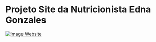 # Projeto Site da Nutricionista Edna Gonzales

[image-thumbs]: https://user-images.githubusercontent.com/109625159/218622220-03c5d244-a0d0-48aa-ab9e-b008d8f48242.jpg
[image-url]: https://kelvingbl.github.io/projeto_site_nutricionista/home.html "Site da Nutricionista Edna Gonzales"

[![Image Website][image-thumbs]][image-url]


